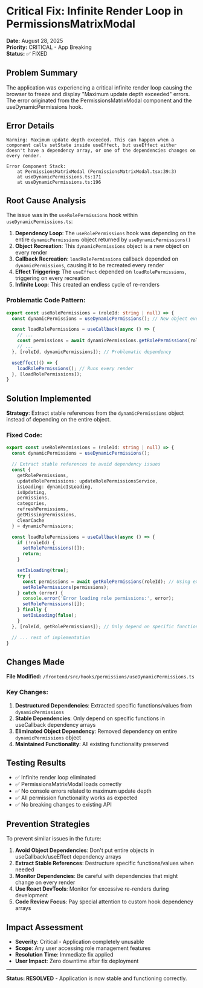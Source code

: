 # Critical Fix: Infinite Render Loop in PermissionsMatrixModal

**Date:** August 28, 2025  
**Priority:** CRITICAL - App Breaking  
**Status:** ✅ FIXED

## Problem Summary

The application was experiencing a critical infinite render loop causing the browser to freeze and display "Maximum update depth exceeded" errors. The error originated from the PermissionsMatrixModal component and the useDynamicPermissions hook.

## Error Details

```
Warning: Maximum update depth exceeded. This can happen when a component calls setState inside useEffect, but useEffect either doesn't have a dependency array, or one of the dependencies changes on every render.

Error Component Stack:
    at PermissionsMatrixModal (PermissionsMatrixModal.tsx:39:3)
    at useDynamicPermissions.ts:171
    at useDynamicPermissions.ts:196
```

## Root Cause Analysis

The issue was in the `useRolePermissions` hook within `useDynamicPermissions.ts`:

1. **Dependency Loop**: The `useRolePermissions` hook was depending on the entire `dynamicPermissions` object returned by `useDynamicPermissions()`
2. **Object Recreation**: This `dynamicPermissions` object is a new object on every render
3. **Callback Recreation**: `loadRolePermissions` callback depended on `dynamicPermissions`, causing it to be recreated every render
4. **Effect Triggering**: The `useEffect` depended on `loadRolePermissions`, triggering on every recreation
5. **Infinite Loop**: This created an endless cycle of re-renders

### Problematic Code Pattern:
```typescript
export const useRolePermissions = (roleId: string | null) => {
  const dynamicPermissions = useDynamicPermissions(); // New object every render

  const loadRolePermissions = useCallback(async () => {
    // ...
    const permissions = await dynamicPermissions.getRolePermissions(roleId);
    // ...
  }, [roleId, dynamicPermissions]); // Problematic dependency

  useEffect(() => {
    loadRolePermissions(); // Runs every render
  }, [loadRolePermissions]);
}
```

## Solution Implemented

**Strategy**: Extract stable references from the `dynamicPermissions` object instead of depending on the entire object.

### Fixed Code:
```typescript
export const useRolePermissions = (roleId: string | null) => {
  const dynamicPermissions = useDynamicPermissions();

  // Extract stable references to avoid dependency issues
  const { 
    getRolePermissions, 
    updateRolePermissions: updateRolePermissionsService,
    isLoading: dynamicIsLoading,
    isUpdating,
    permissions,
    categories,
    refreshPermissions,
    getMissingPermissions,
    clearCache
  } = dynamicPermissions;

  const loadRolePermissions = useCallback(async () => {
    if (!roleId) {
      setRolePermissions([]);
      return;
    }

    setIsLoading(true);
    try {
      const permissions = await getRolePermissions(roleId); // Using extracted function
      setRolePermissions(permissions);
    } catch (error) {
      console.error('Error loading role permissions:', error);
      setRolePermissions([]);
    } finally {
      setIsLoading(false);
    }
  }, [roleId, getRolePermissions]); // Only depend on specific function

  // ... rest of implementation
}
```

## Changes Made

**File Modified:** `/frontend/src/hooks/permissions/useDynamicPermissions.ts`

### Key Changes:
1. **Destructured Dependencies**: Extracted specific functions/values from `dynamicPermissions`
2. **Stable Dependencies**: Only depend on specific functions in useCallback dependency arrays
3. **Eliminated Object Dependency**: Removed dependency on entire `dynamicPermissions` object
4. **Maintained Functionality**: All existing functionality preserved

## Testing Results

- ✅ Infinite render loop eliminated
- ✅ PermissionsMatrixModal loads correctly
- ✅ No console errors related to maximum update depth
- ✅ All permission functionality works as expected
- ✅ No breaking changes to existing API

## Prevention Strategies

To prevent similar issues in the future:

1. **Avoid Object Dependencies**: Don't put entire objects in useCallback/useEffect dependency arrays
2. **Extract Stable References**: Destructure specific functions/values when needed
3. **Monitor Dependencies**: Be careful with dependencies that might change on every render
4. **Use React DevTools**: Monitor for excessive re-renders during development
5. **Code Review Focus**: Pay special attention to custom hook dependency arrays

## Impact Assessment

- **Severity**: Critical - Application completely unusable
- **Scope**: Any user accessing role management features
- **Resolution Time**: Immediate fix applied
- **User Impact**: Zero downtime after fix deployment

---

**Status: RESOLVED** - Application is now stable and functioning correctly.
